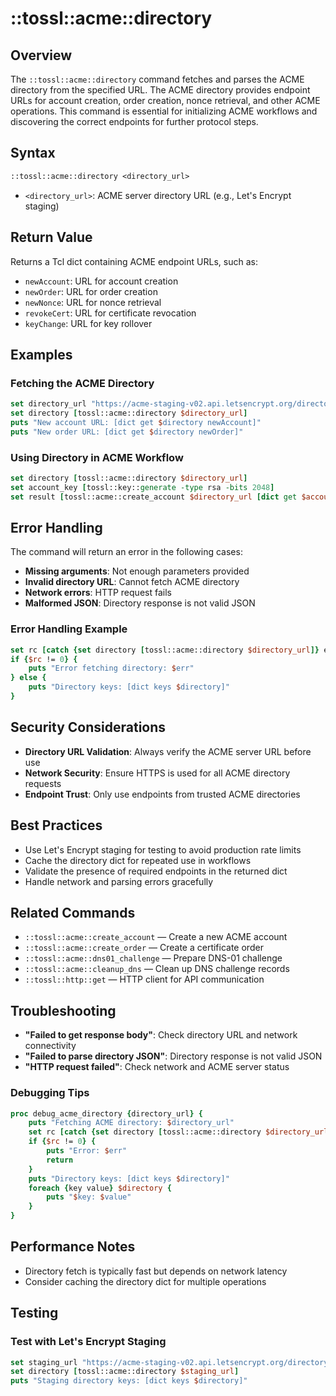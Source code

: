 # ::tossl::acme::directory

## Overview

The `::tossl::acme::directory` command fetches and parses the ACME directory from the specified URL. The ACME directory provides endpoint URLs for account creation, order creation, nonce retrieval, and other ACME operations. This command is essential for initializing ACME workflows and discovering the correct endpoints for further protocol steps.

## Syntax

```tcl
::tossl::acme::directory <directory_url>
```

- `<directory_url>`: ACME server directory URL (e.g., Let's Encrypt staging)

## Return Value

Returns a Tcl dict containing ACME endpoint URLs, such as:
- `newAccount`: URL for account creation
- `newOrder`: URL for order creation
- `newNonce`: URL for nonce retrieval
- `revokeCert`: URL for certificate revocation
- `keyChange`: URL for key rollover

## Examples

### Fetching the ACME Directory

```tcl
set directory_url "https://acme-staging-v02.api.letsencrypt.org/directory"
set directory [tossl::acme::directory $directory_url]
puts "New account URL: [dict get $directory newAccount]"
puts "New order URL: [dict get $directory newOrder]"
```

### Using Directory in ACME Workflow

```tcl
set directory [tossl::acme::directory $directory_url]
set account_key [tossl::key::generate -type rsa -bits 2048]
set result [tossl::acme::create_account $directory_url [dict get $account_key private] "admin@example.com"]
```

## Error Handling

The command will return an error in the following cases:
- **Missing arguments**: Not enough parameters provided
- **Invalid directory URL**: Cannot fetch ACME directory
- **Network errors**: HTTP request fails
- **Malformed JSON**: Directory response is not valid JSON

### Error Handling Example

```tcl
set rc [catch {set directory [tossl::acme::directory $directory_url]} err]
if {$rc != 0} {
    puts "Error fetching directory: $err"
} else {
    puts "Directory keys: [dict keys $directory]"
}
```

## Security Considerations

- **Directory URL Validation**: Always verify the ACME server URL before use
- **Network Security**: Ensure HTTPS is used for all ACME directory requests
- **Endpoint Trust**: Only use endpoints from trusted ACME directories

## Best Practices

- Use Let's Encrypt staging for testing to avoid production rate limits
- Cache the directory dict for repeated use in workflows
- Validate the presence of required endpoints in the returned dict
- Handle network and parsing errors gracefully

## Related Commands

- `::tossl::acme::create_account` — Create a new ACME account
- `::tossl::acme::create_order` — Create a certificate order
- `::tossl::acme::dns01_challenge` — Prepare DNS-01 challenge
- `::tossl::acme::cleanup_dns` — Clean up DNS challenge records
- `::tossl::http::get` — HTTP client for API communication

## Troubleshooting

- **"Failed to get response body"**: Check directory URL and network connectivity
- **"Failed to parse directory JSON"**: Directory response is not valid JSON
- **"HTTP request failed"**: Check network and ACME server status

### Debugging Tips

```tcl
proc debug_acme_directory {directory_url} {
    puts "Fetching ACME directory: $directory_url"
    set rc [catch {set directory [tossl::acme::directory $directory_url]} err]
    if {$rc != 0} {
        puts "Error: $err"
        return
    }
    puts "Directory keys: [dict keys $directory]"
    foreach {key value} $directory {
        puts "$key: $value"
    }
}
```

## Performance Notes

- Directory fetch is typically fast but depends on network latency
- Consider caching the directory dict for multiple operations

## Testing

### Test with Let's Encrypt Staging

```tcl
set staging_url "https://acme-staging-v02.api.letsencrypt.org/directory"
set directory [tossl::acme::directory $staging_url]
puts "Staging directory keys: [dict keys $directory]"
``` 